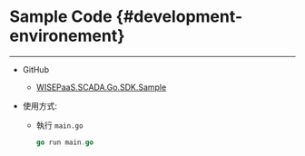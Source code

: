 # Sample Code {#development-environement}

---

* GitHub

  * [WISEPaaS.SCADA.Go.SDK.Sample](https://github.com/advwacloud/WISEPaaS.SCADA.Go.SDK.Sample)

* 使用方式:

  * 執行 `main.go`

    ```go
    go run main.go
    ```




